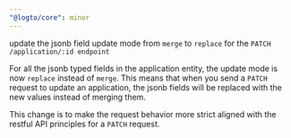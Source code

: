 ```yaml
---
"@logto/core": minor
---
```


update the jsonb field update mode from `merge` to `replace` for the `PATCH /application/:id endpoint`

For all the jsonb typed fields in the application entity, the update mode is now `replace` instead of `merge`. This means that when you send a `PATCH` request to update an application, the jsonb fields will be replaced with the new values instead of merging them.

This change is to make the request behavior more strict aligned with the restful API principles for a `PATCH` request.
